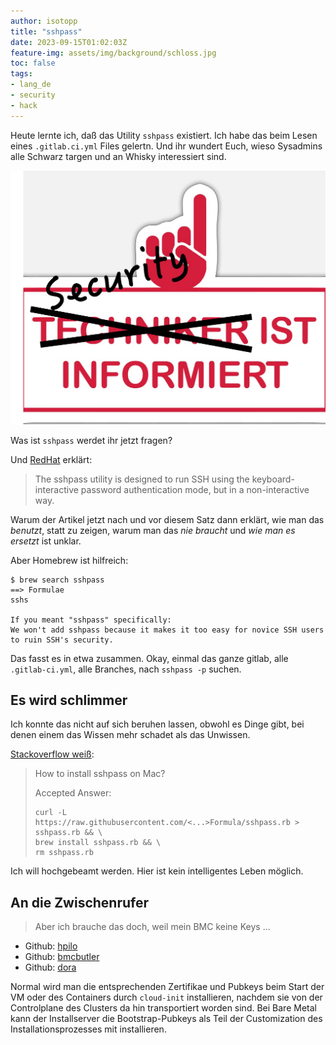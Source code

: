 ```yaml
---
author: isotopp
title: "sshpass"
date: 2023-09-15T01:02:03Z
feature-img: assets/img/background/schloss.jpg
toc: false
tags:
- lang_de
- security
- hack
---
```


Heute lernte ich, daß das Utility `sshpass` existiert.
Ich habe das beim Lesen eines `.gitlab.ci.yml` Files gelertn.
Und ihr wundert Euch, wieso Sysadmins alle Schwarz targen und an Whisky interessiert sind.

![](/uploads/2023/09/sshpass-01.png)

Was ist `sshpass` werdet ihr jetzt fragen?

Und 
[RedHat](https://www.redhat.com/sysadmin/ssh-automation-sshpass)
erklärt:
> The sshpass utility is designed to run SSH using the keyboard-interactive password authentication mode, 
> but in a non-interactive way.

Warum der Artikel jetzt nach und vor diesem Satz dann erklärt,
wie man das *benutzt*, statt zu zeigen, warum man das *nie braucht* und *wie man es ersetzt* ist unklar.

Aber Homebrew ist hilfreich:

```console
$ brew search sshpass
==> Formulae
sshs

If you meant "sshpass" specifically:
We won't add sshpass because it makes it too easy for novice SSH users to ruin SSH's security.
```

Das fasst es in etwa zusammen.
Okay, einmal das ganze gitlab, alle `.gitlab-ci.yml`, alle Branches, nach `sshpass -p` suchen.

## Es wird schlimmer

Ich konnte das nicht auf sich beruhen lassen, obwohl es Dinge gibt, bei denen einem das Wissen mehr schadet als das Unwissen.

[Stackoverflow weiß](https://stackoverflow.com/questions/32255660/how-to-install-sshpass-on-mac):
> How to install sshpass on Mac?
> 
> Accepted Answer:
> ```
> curl -L https://raw.githubusercontent.com/<...>Formula/sshpass.rb > sshpass.rb && \
> brew install sshpass.rb && \
> rm sshpass.rb
> ```

Ich will hochgebeamt werden. Hier ist kein intelligentes Leben möglich.

## An die Zwischenrufer

> Aber ich brauche das doch, weil mein BMC keine Keys ...

- Github: [hpilo](https://github.com/seveas/python-hpilo)
- Github: [bmcbutler](https://github.com/bmc-toolbox/bmcbutler)
- Github: [dora](https://github.com/bmc-toolbox/dora)

Normal wird man die entsprechenden Zertifikae und Pubkeys beim Start der VM oder des Containers durch `cloud-init` installieren,
nachdem sie von der Controlplane des Clusters da hin transportiert worden sind.
Bei Bare Metal kann der Installserver die Bootstrap-Pubkeys als Teil der Customization des Installationsprozesses mit installieren.
